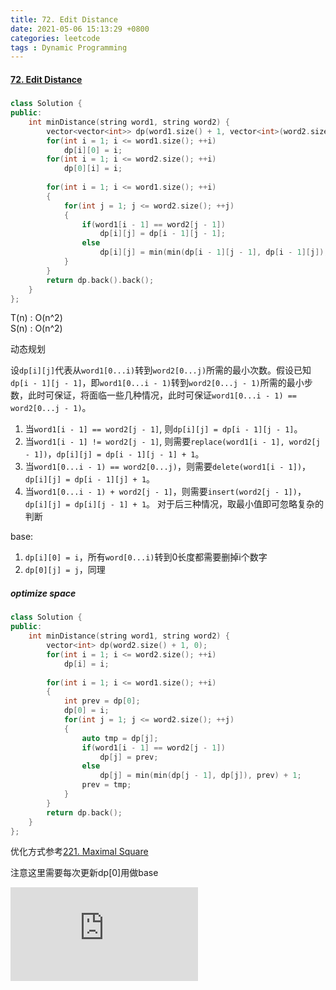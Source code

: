 ```yaml
---
title: 72. Edit Distance
date: 2021-05-06 15:13:29 +0800
categories: leetcode
tags : Dynamic Programming
---
```

#### [72. Edit Distance](https://leetcode.com/problems/edit-distance/)


#####
```c++
class Solution {
public:
    int minDistance(string word1, string word2) {
        vector<vector<int>> dp(word1.size() + 1, vector<int>(word2.size() + 1));
        for(int i = 1; i <= word1.size(); ++i)
            dp[i][0] = i;
        for(int i = 1; i <= word2.size(); ++i)
            dp[0][i] = i;
        
        for(int i = 1; i <= word1.size(); ++i)
        {
            for(int j = 1; j <= word2.size(); ++j)
            {
                if(word1[i - 1] == word2[j - 1])
                    dp[i][j] = dp[i - 1][j - 1];
                else 
                    dp[i][j] = min(min(dp[i - 1][j - 1], dp[i - 1][j]), dp[i][j - 1]) + 1;
            }
        }
        return dp.back().back();
    }
};
```
T(n) : O(n^2) <br>
S(n) : O(n^2)

动态规划

设`dp[i][j]`代表从`word1[0...i)`转到`word2[0...j)`所需的最小次数。假设已知`dp[i - 1][j - 1]`，即`word1[0...i - 1)`转到`word2[0...j - 1)`所需的最小步数，此时可保证，将面临一些几种情况，此时可保证`word1[0...i - 1) == word2[0...j - 1)`。

1. 当`word1[i - 1] == word2[j - 1]`, 则`dp[i][j] = dp[i - 1][j - 1]`。
2. 当`word1[i - 1] != word2[j - 1]`, 则需要`replace(word1[i - 1], word2[j - 1])`，`dp[i][j] = dp[i - 1][j - 1] + 1`。
3. 当`word1[0...i - 1) == word2[0...j)`，则需要`delete(word1[i - 1])`，`dp[i][j] = dp[i - 1][j] + 1`。
4. 当`word1[0...i - 1) + word2[j - 1]`，则需要`insert(word2[j - 1])`，`dp[i][j] = dp[i][j - 1] + 1`。
对于后三种情况，取最小值即可忽略复杂的判断

base:

1. `dp[i][0] = i`，所有`word[0...i)`转到0长度都需要删掉i个数字
2. `dp[0][j] = j`，同理
   
##### optimize space
```c++
class Solution {
public:
    int minDistance(string word1, string word2) {
        vector<int> dp(word2.size() + 1, 0);
        for(int i = 1; i <= word2.size(); ++i)
            dp[i] = i;
        
        for(int i = 1; i <= word1.size(); ++i)
        {
            int prev = dp[0];
            dp[0] = i;
            for(int j = 1; j <= word2.size(); ++j)
            {
                auto tmp = dp[j];
                if(word1[i - 1] == word2[j - 1])
                    dp[j] = prev;
                else 
                    dp[j] = min(min(dp[j - 1], dp[j]), prev) + 1;
                prev = tmp;
            }
        }
        return dp.back();
    }
};
```

优化方式参考[221. Maximal Square](https://leetcode.cinte.cc/2021/04/19/221-Maximal-Square/)

注意这里需要每次更新dp[0]用做base

<iframe width="300" height="150" src="https://www.youtube.com/embed/We3YDTzNXEk" title="YouTube video player" frameborder="0" allow="accelerometer; autoplay; clipboard-write; encrypted-media; gyroscope; picture-in-picture" allowfullscreen></iframe>
